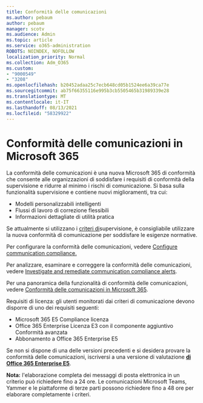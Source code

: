 ```yaml
---
title: Conformità delle comunicazioni
ms.author: pebaum
author: pebaum
manager: scotv
ms.audience: Admin
ms.topic: article
ms.service: o365-administration
ROBOTS: NOINDEX, NOFOLLOW
localization_priority: Normal
ms.collection: Adm_O365
ms.custom:
- "9000549"
- "3208"
ms.openlocfilehash: b20452adaa25c7ecb648cd05b1524ee6a39ca77e
ms.sourcegitcommit: ab75f66355116e995b3cb5505465b31989339e28
ms.translationtype: MT
ms.contentlocale: it-IT
ms.lasthandoff: 08/13/2021
ms.locfileid: "58329922"
---
```

# <a name="communication-compliance-in-microsoft-365"></a>Conformità delle comunicazioni in Microsoft 365

La conformità delle comunicazioni è una nuova Microsoft 365 di conformità che consente alle organizzazioni di soddisfare i requisiti di conformità della supervisione e ridurre al minimo i rischi di comunicazione. Si basa sulla funzionalità supervisione e contiene nuovi miglioramenti, tra cui:

- Modelli personalizzabili intelligenti
- Flussi di lavoro di correzione flessibili
- Informazioni dettagliate di utilità pratica

Se attualmente si utilizzano i [criteri di](https://docs.microsoft.com/microsoft-365/compliance/supervision-policies)supervisione, è consigliabile utilizzare la nuova conformità di comunicazione per soddisfare le esigenze normative.

Per configurare la conformità delle comunicazioni, vedere [Configure communication compliance.](https://docs.microsoft.com/microsoft-365/compliance/communication-compliance-configure)

Per analizzare, esaminare e correggere la conformità delle comunicazioni, vedere [Investigate and remediate communication compliance alerts](https://docs.microsoft.com/microsoft-365/compliance/communication-compliance-investigate-remediate).

Per una panoramica della funzionalità di conformità delle comunicazioni, vedere [Conformità delle comunicazioni in Microsoft 365](https://docs.microsoft.com/microsoft-365/compliance/communication-compliance).

Requisiti di licenza: gli utenti monitorati dai criteri di comunicazione devono disporre di uno dei requisiti seguenti:

- Microsoft 365 E5 Compliance licenza
- Office 365 Enterprise Licenza E3 con il componente aggiuntivo Conformità avanzata
- Abbonamento a Office 365 Enterprise E5

Se non si dispone di una delle versioni precedenti e si desidera provare la conformità delle comunicazioni, iscriversi a una versione di valutazione **[di Office 365 Enterprise E5](https://go.microsoft.com/fwlink/p/?LinkID=698279)**.

**Nota:** l'elaborazione completa dei messaggi di posta elettronica in un criterio può richiedere fino a 24 ore. Le comunicazioni Microsoft Teams, Yammer e le piattaforme di terze parti possono richiedere fino a 48 ore per elaborare completamente i criteri.
